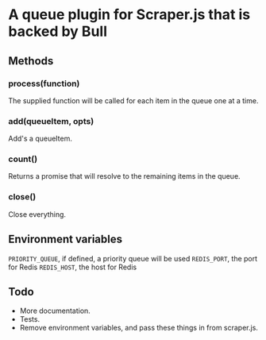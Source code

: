 # A queue plugin for Scraper.js that is backed by Bull

## Methods

### process(function)

The supplied function will be called for each item in the queue one at a time.

### add(queueItem, opts)

Add's a queueItem.

### count()

Returns a promise that will resolve to the remaining items in the queue.

### close()

Close everything.

## Environment variables

`PRIORITY_QUEUE`, if defined, a priority queue will be used
`REDIS_PORT`, the port for Redis
`REDIS_HOST`, the host for Redis

## Todo

* More documentation.
* Tests.
* Remove environment variables, and pass these things in from scraper.js.
